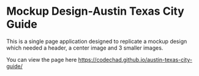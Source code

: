 # Mockup Design-Austin Texas City Guide

This is a single page application designed to replicate a mockup design which needed a header, a center image and 3 smaller images.

You can view the page here https://codechad.github.io/austin-texas-city-guide/
